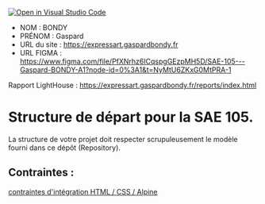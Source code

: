 [![Open in Visual Studio Code](https://classroom.github.com/assets/open-in-vscode-c66648af7eb3fe8bc4f294546bfd86ef473780cde1dea487d3c4ff354943c9ae.svg)](https://classroom.github.com/online_ide?assignment_repo_id=9708399&assignment_repo_type=AssignmentRepo)
- NOM : BONDY
- PRÉNOM : Gaspard
- URL du site : https://expressart.gaspardbondy.fr
- URL FIGMA : https://www.figma.com/file/PfXNrhz6ICqspgGEzpMH5D/SAE-105---Gaspard-BONDY-A1?node-id=0%3A1&t=NyMtU6ZKxG0MtPRA-1

Rapport LightHouse : https://expressart.gaspardbondy.fr/reports/index.html

# Structure de départ pour la SAE 105.

La structure de votre projet doit respecter scrupuleusement le modèle fourni dans ce dépôt (Repository).

## Contraintes :
[contraintes d'intégration HTML / CSS / Alpine](https://moodle.univ-fcomte.fr/mod/page/view.php?id=645799)
